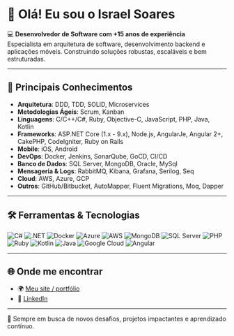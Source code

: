 # 👋 Olá! Eu sou o Israel Soares

💻 **Desenvolvedor de Software com +15 anos de experiência**  
Especialista em arquitetura de software, desenvolvimento backend e aplicações móveis. Construindo soluções robustas, escaláveis e bem estruturadas.

---

## 🧠 Principais Conhecimentos

- **Arquitetura**: DDD, TDD, SOLID, Microservices  
- **Metodologias Ágeis**: Scrum, Kanban  
- **Linguagens**: C/C++/C#, Ruby, Objective-C, JavaScript, PHP, Java, Kotlin
- **Frameworks**: ASP.NET Core (1.x - 9.x), Node.js, AngularJe, Angular 2+, CakePHP, CodeIgniter, Ruby on Rails  
- **Mobile**: iOS, Android
- **DevOps**: Docker, Jenkins, SonarQube, GoCD, CI/CD  
- **Banco de Dados**: SQL Server, MongoDB, Oracle, MySql 
- **Mensageria & Logs**: RabbitMQ, Kibana, Grafana, Serilog, Seq
- **Cloud**: AWS, Azure, GCP  
- **Outros**: GitHub/Bitbucket, AutoMapper, Fluent Migrations, Moq, Dapper

---

## 🛠️ Ferramentas & Tecnologias

![C#](https://img.shields.io/badge/C%23-239120?style=flat-square&logo=c-sharp&logoColor=white)
![.NET](https://img.shields.io/badge/.NET-512BD4?style=flat-square&logo=dotnet&logoColor=white)
![Docker](https://img.shields.io/badge/Docker-2496ED?style=flat-square&logo=docker&logoColor=white)
![Azure](https://img.shields.io/badge/Azure-0078D4?style=flat-square&logo=microsoft-azure&logoColor=white)
![AWS](https://img.shields.io/badge/AWS-232F3E?style=flat-square&logo=amazon-aws&logoColor=white)
![MongoDB](https://img.shields.io/badge/MongoDB-47A248?style=flat-square&logo=mongodb&logoColor=white)
![SQL Server](https://img.shields.io/badge/SQL%20Server-CC2927?style=flat-square&logo=microsoft-sql-server&logoColor=white)
![PHP](https://img.shields.io/badge/PHP-777BB4?style=flat-square&logo=php&logoColor=white)
![Ruby](https://img.shields.io/badge/Ruby-CC342D?style=flat-square&logo=ruby&logoColor=white)
![Kotlin](https://img.shields.io/badge/Kotlin-7F52FF?style=flat-square&logo=kotlin&logoColor=white)
![Java](https://img.shields.io/badge/Java-007396?style=flat-square&logo=java&logoColor=white)
![Google Cloud](https://img.shields.io/badge/Google%20Cloud-4285F4?style=flat-square&logo=google-cloud&logoColor=white)
![Angular](https://img.shields.io/badge/Angular-DD0031?style=flat-square&logo=angular&logoColor=white)

---

## 🌐 Onde me encontrar

- 🌍 [Meu site / portfólio](https://about.me/IsraelCamilo)
- 💼 [LinkedIn](https://www.linkedin.com/in/israel-camilo-soares-b503764b/)

---

🚀 Sempre em busca de novos desafios, projetos impactantes e aprendizado contínuo.
